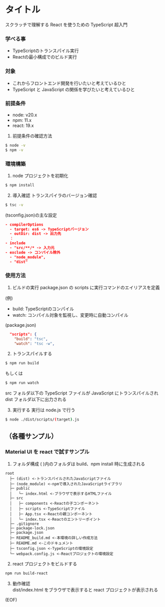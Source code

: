 # タイトル
スクラッチで理解する React を使うための TypeScript 超入門

### 学べる事
- TypeScriptのトランスパイル実行
- Reactの最小構成でのビルド実行

### 対象
- これからフロントエンド開発を行いたいと考えているひと
- TypeScript と JavaScript の関係を学びたいと考えているひと

### 前提条件
- node: v20.x
- npm: 11.x
- react: 19.x

1. 前提条件の確認方法
```bash
$ node -v
$ npm -v
```

### 環境構築
1. node プロジェクトを初期化
```bash
$ npm install
```

2. 導入確認
トランスパイラのバージョン確認
```bash
$ tsc -v
```

(tsconfig.json)の主な設定
```json
- compilerOptions
  - target: es6 -> TypeScriptバージョン
  - outDir: dist -> 出力先
  ：
- include
  - "src/**/* -> 入力元
- exclude -> コンパイル除外
  - "node_module",
  - "dist"
```

### 使用方法
1. ビルドの実行
package.json の scripts に実行コマンドのエイリアスを定義

(例)
- build: TypeScriptのコンパイル
- watch: コンパイル対象を監視し、変更時に自動コンパイル

(package.json)
```json
  "scripts": {
    "build": "tsc",
    "watch": "tsc -w",
```

2. トランスパイルする

```bash
$ npm run build
```
もしくは
```bash
$ npm run watch
```
src フォルダ以下の TypeScript ファイルが JavaScript にトランスパイルされ dist フォルダ以下に出力される

3. 実行する
実行は node.js で行う
```bash
$ node ./dist/scripts/(target).js
```

## （各種サンプル）

### Material UI を react で試すサンプル

1. フォルダ構成
( )内のフォルダは build、npm install 時に生成される
```plaintext
root
  ├─ (dist) <-トランスパイルされたJavaScriptファイル
  ├─ (node_module) <-npmで導入されたJavaScriptライブラリ
  ├─ public
  │   └─ index.html <-ブラウザで表示するHTMLファイル
  ├─ src
  │   ├─ components <-Reactの子コンポーネント
  │   ├─ scripts <-TypeScriptファイル
  │   ├─ App.tsx <-Reactの親コンポーネント
  │   └─ index.tsx <-Reactのエントリーポイント
  ├─ .gitignore
  ├─ package-lock.json
  ├─ package.json
  ├─ README_build.md <-本環境の詳しい作成方法
  ├─ README.md <-このドキュメント
  ├─ tsconfig.json <-TypeScriptの環境設定
  └─ webpack.config.js <-Reactプロジェクトの環境設定
```

2. react プロジェクトをビルドする
```bash
npm run build-react
```

3. 動作確認  
dist/index.html をブラウザで表示すると react プロジェクトが表示される

(EOF)